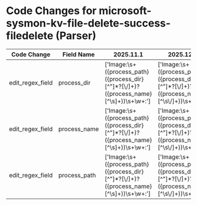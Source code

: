 # Code Changes for microsoft-sysmon-kv-file-delete-success-filedelete (Parser)

| Code Change | Field Name | 2025.11.1 | 2025.12.1 |
|-------------|------------|-----------|------------|
| edit_regex_field | process_dir | ['Image:\s+({process_path}({process_dir}[^"]*?[\\\/]+)?({process_name}[^\s]+))\s+\w+:'] | ['Image:\s+({process_path}({process_dir}[^"]*?[\\\/]+)?({process_name}[^\s\\\/]+))\s+\w+:'] |
| edit_regex_field | process_name | ['Image:\s+({process_path}({process_dir}[^"]*?[\\\/]+)?({process_name}[^\s]+))\s+\w+:'] | ['Image:\s+({process_path}({process_dir}[^"]*?[\\\/]+)?({process_name}[^\s\\\/]+))\s+\w+:'] |
| edit_regex_field | process_path | ['Image:\s+({process_path}({process_dir}[^"]*?[\\\/]+)?({process_name}[^\s]+))\s+\w+:'] | ['Image:\s+({process_path}({process_dir}[^"]*?[\\\/]+)?({process_name}[^\s\\\/]+))\s+\w+:'] |